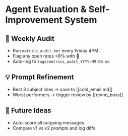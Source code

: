 # Agent Evaluation & Self-Improvement System

## 🔎 Weekly Audit
- Run `metrics_audit_bot` every Friday 4PM
- Flag any open rates <8% with 🚨
- Auto-log to `logs/metrics_audit_YYYY-MM-DD.md`

## 💡 Prompt Refinement
- Best 3 subject lines → save to [[cold_email.md]]
- Worst performers → trigger review by [[revno_boss]]

## 🧠 Future Ideas
- Auto-score all outgoing messages
- Compare v1 vs v2 prompts and log diffs 